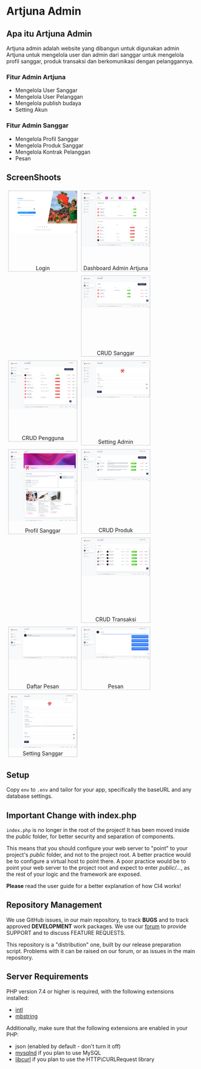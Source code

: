 # Artjuna Admin

## Apa itu Artjuna Admin

Artjuna admin adalah website yang dibangun untuk digunakan admin Artjuna untuk mengelola user dan admin dari sanggar untuk mengelola profil sanggar, produk transaksi dan berkomunikasi dengan pelanggannya.

### Fitur Admin Artjuna

* Mengelola User Sanggar
* Mengelola User Pelanggan
* Mengelola publish budaya
* Setting Akun

### Fitur Admin Sanggar

* Mengelola Profil Sanggar
* Mengelola Produk Sanggar
* Mengelola Kontrak Pelanggan
* Pesan

## ScreenShoots
<div style="overflow-x: scroll; white-space: no-wrap;">
  <div style="margin: 5px;border: 1px solid #ccc;float: left;width: 180px;">
    <img src="ss/Login.png" alt="Northern Lights" width="250">
    <div style="display: flex;justify-content: center;align-items: end;height: 98px;">Login</div>
  </div>
  <div style="margin: 5px;border: 1px solid #ccc;float: left;width: 180px;">
    <img src="ss/Dashboard Admin Artjuna.png" alt="Northern Lights" width="250">
    <div style="display: flex;justify-content: center;align-items: end;height: 61px;">Dashboard Admin Artjuna</div>
  </div>
  <div style="margin: 5px;border: 1px solid #ccc;float: left;width: 180px;">
    <img src="ss/CRUD Sanggar.png" alt="Northern Lights" width="250">
    <div style="display: flex;justify-content: center;align-items: end;height: 123px;">CRUD Sanggar</div>
  </div>
  <div style="margin: 5px;border: 1px solid #ccc;float: left;width: 180px;">
    <img src="ss/CRUD Pengguna.png" alt="Northern Lights" width="250">
    <div style="display: flex;justify-content: center;align-items: end;height: 82px;">CRUD Pengguna</div>
  </div>
  <div style="margin: 5px;border: 1px solid #ccc;float: left;width: 180px;">
    <img src="ss/Setting Admin.png" alt="Northern Lights" width="250">
    <div style="display: flex;justify-content: center;align-items: end;height: 121px;">Setting Admin</div>
  </div>
  <div style="margin: 5px;border: 1px solid #ccc;float: left;width: 180px;">
    <img src="ss/Profil Sanggar.png" alt="Northern Lights" width="250">
    <div style="display: flex;justify-content: center;align-items: end;height: 30px;">Profil Sanggar</div>
  </div>
  <div style="margin: 5px;border: 1px solid #ccc;float: left;width: 180px;">
    <img src="ss/CRUD Produk.png" alt="Northern Lights" width="250">
    <div style="display: flex;justify-content: center;align-items: end;height: 133px;">CRUD Produk</div>
  </div>
  <div style="margin: 5px;border: 1px solid #ccc;float: left;width: 180px;">
    <img src="ss/CRUD Transaksi.png" alt="Northern Lights" width="250">
    <div style="display: flex;justify-content: center;align-items: end;height: 119px;">CRUD Transaksi</div>
  </div>
  <div style="margin: 5px;border: 1px solid #ccc;float: left;width: 180px;">
    <img src="ss/Daftar Pesan.png" alt="Northern Lights" width="250">
    <div style="display: flex;justify-content: center;align-items: end;height: 76px;">Daftar Pesan</div>
  </div>
  <div style="margin: 5px;border: 1px solid #ccc;float: left;width: 180px;">
    <img src="ss/Pesan.png" alt="Northern Lights" width="250">
    <div style="display: flex;justify-content: center;align-items: end;height: 76px;">Pesan</div>
  </div>
  <div style="margin: 5px;border: 1px solid #ccc;float: left;width: 180px;">
    <img src="ss/Setting Sanggar.png" alt="Northern Lights" width="250">
    <div style="display: flex;justify-content: center;align-items: end;height: 20px;">Setting Sanggar</div>
  </div>
</div>




## Setup

Copy `env` to `.env` and tailor for your app, specifically the baseURL
and any database settings.

## Important Change with index.php

`index.php` is no longer in the root of the project! It has been moved inside the *public* folder,
for better security and separation of components.

This means that you should configure your web server to "point" to your project's *public* folder, and
not to the project root. A better practice would be to configure a virtual host to point there. A poor practice would be to point your web server to the project root and expect to enter *public/...*, as the rest of your logic and the
framework are exposed.

**Please** read the user guide for a better explanation of how CI4 works!

## Repository Management

We use GitHub issues, in our main repository, to track **BUGS** and to track approved **DEVELOPMENT** work packages.
We use our [forum](http://forum.codeigniter.com) to provide SUPPORT and to discuss
FEATURE REQUESTS.

This repository is a "distribution" one, built by our release preparation script.
Problems with it can be raised on our forum, or as issues in the main repository.

## Server Requirements

PHP version 7.4 or higher is required, with the following extensions installed:

- [intl](http://php.net/manual/en/intl.requirements.php)
- [mbstring](http://php.net/manual/en/mbstring.installation.php)

Additionally, make sure that the following extensions are enabled in your PHP:

- json (enabled by default - don't turn it off)
- [mysqlnd](http://php.net/manual/en/mysqlnd.install.php) if you plan to use MySQL
- [libcurl](http://php.net/manual/en/curl.requirements.php) if you plan to use the HTTP\CURLRequest library
